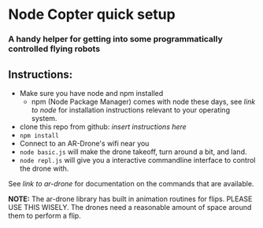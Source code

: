 # Node Copter quick setup

### A handy helper for getting into some programmatically controlled flying robots

## Instructions:

* Make sure you have node and npm installed
  * npm (Node Package Manager) comes with node these days, see *link to node* for installation instructions relevant to your operating system.
* clone this repo from github: *insert instructions here*
* `npm install`
* Connect to an AR-Drone's wifi near you
* `node basic.js` will make the drone takeoff, turn around a bit, and land.
* `node repl.js` will give you a interactive commandline interface to control the drone with.

See *link to ar-drone* for documentation on the commands that are available.


**NOTE:** The ar-drone library has built in animation routines for flips. PLEASE USE THIS WISELY. The drones need a reasonable amount of space around them to perform a flip.